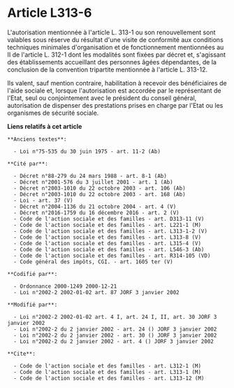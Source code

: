 # Article L313-6

L'autorisation mentionnée à l'article L. 313-1 ou son renouvellement sont valables sous réserve du résultat d'une visite de
conformité aux conditions techniques minimales d'organisation et de fonctionnement mentionnées au II de l'article L. 312-1
dont les modalités sont fixées par décret et, s'agissant des établissements accueillant des personnes âgées dépendantes, de
la conclusion de la convention tripartite mentionnée à l'article L. 313-12.

Ils valent, sauf mention contraire, habilitation à recevoir des bénéficiaires de l'aide sociale et, lorsque l'autorisation
est accordée par le représentant de l'Etat, seul ou conjointement avec le président du conseil général, autorisation de
dispenser des prestations prises en charge par l'Etat ou les organismes de sécurité sociale.

**Liens relatifs à cet article**

	**Anciens textes**:

	  - Loi n°75-535 du 30 juin 1975 - art. 11-2 (Ab)

	**Cité par**:

	  - Décret n°88-279 du 24 mars 1988 - art. 8-1 (Ab)
	  - Décret n°2001-576 du 3 juillet 2001 - art. 1 (Ab)
	  - Décret n°2003-1010 du 22 octobre 2003 - art. 106 (Ab)
	  - Décret n°2003-1010 du 22 octobre 2003 - art. 168 (Ab)
	  - Loi - art. 37 (V)
	  - Décret n°2004-1136 du 21 octobre 2004 - art. 4 (V)
	  - Décret n°2016-1759 du 16 décembre 2016 - art. 2 (V)
	  - Code de l'action sociale et des familles - art. D313-11 (V)
	  - Code de l'action sociale et des familles - art. L221-1 (M)
	  - Code de l'action sociale et des familles - art. L313-1-2 (V)
	  - Code de l'action sociale et des familles - art. L313-8 (V)
	  - Code de l'action sociale et des familles - art. L315-4 (V)
	  - Code de l'action sociale et des familles - art. L546-3 (Ab)
	  - Code de l'action sociale et des familles - art. R314-105 (VD)
	  - Code général des impôts, CGI. - art. 1605 ter (V)

	**Codifié par**:

	  - Ordonnance 2000-1249 2000-12-21
	  - Loi n°2002-2 2002-01-02 art. 87 JORF 3 janvier 2002

	**Modifié par**:

	  - Loi n°2002-2 2002-01-02 art. 4 I, art. 24 I, II, art. 30 JORF 3 janvier 2002
	  - Loi n°2002-2 du 2 janvier 2002 - art. 24 () JORF 3 janvier 2002
	  - Loi n°2002-2 du 2 janvier 2002 - art. 30 () JORF 3 janvier 2002
	  - Loi n°2002-2 du 2 janvier 2002 - art. 4 () JORF 3 janvier 2002

	**Cite**:

	  - Code de l'action sociale et des familles - art. L312-1 (M)
	  - Code de l'action sociale et des familles - art. L313-1 (M)
	  - Code de l'action sociale et des familles - art. L313-12 (M)
